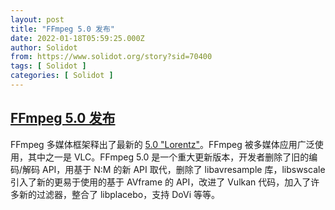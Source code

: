 ```yaml
---
layout: post
title: "FFmpeg 5.0 发布"
date: 2022-01-18T05:59:25.000Z
author: Solidot
from: https://www.solidot.org/story?sid=70400
tags: [ Solidot ]
categories: [ Solidot ]
---
```

<!--1642485565000-->
[FFmpeg 5.0 发布](https://www.solidot.org/story?sid=70400)
------

<div>
FFmpeg 多媒体框架释出了最新的 <a href="https://ffmpeg.org/index.html#pr5.0">5.0 "Lorentz"</a>。FFmpeg 被多媒体应用广泛使用，其中之一是 VLC。FFmpeg 5.0 是一个重大更新版本，开发者删除了旧的编码/解码 API，用基于 N:M 的新 API 取代，删除了 libavresample 库，libswscale 引入了新的更易于使用的基于 AVframe 的 API，改进了 Vulkan 代码，加入了许多新的过滤器，整合了 libplacebo，支持 DoVi 等等。
</div>
